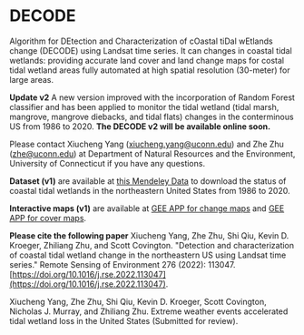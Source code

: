 # DECODE
Algorithm for DEtection and Characterization of cOastal tiDal wEtlands change (DECODE) using Landsat time series. It can changes in coastal tidal wetlands: providing accurate land cover and land change maps for costal tidal wetland areas fully automated at high spatial resolution (30-meter) for large areas. 

**Update v2** A new version improved with the incorporation of Random Forest classifier and has been applied to monitor the tidal wetland (tidal marsh, mangrove, mangrove diebacks, and tidal flats) changes in the conterminous US from 1986 to 2020. **The DECODE v2 will be available online soon.**

Please contact Xiucheng Yang (xiucheng.yang@uconn.edu) and Zhe Zhu (zhe@uconn.edu) at Department of Natural Resources and the Environment, University of Connecticut if you have any questions.

**Dataset (v1)** are available at [this Mendeley Data](http://dx.doi.org/10.17632/5dz3c5tfw9.2) to download the status of coastal tidal wetlands in the northeastern United States from 1986 to 2020.

**Interactive maps (v1)** are available at [GEE APP for change maps](https://gers.users.earthengine.app/view/decodechange) and [GEE APP for cover maps](https://gers.users.earthengine.app/view/decodecover).

**Please cite the following paper** Xiucheng Yang, Zhe Zhu, Shi Qiu, Kevin D. Kroeger, Zhiliang Zhu, and Scott Covington. "Detection and characterization of coastal tidal wetland change in the northeastern US using Landsat time series." Remote Sensing of Environment 276 (2022): 113047. [https://doi.org/10.1016/j.rse.2022.113047](https://doi.org/10.1016/j.rse.2022.113047).

Xiucheng Yang, Zhe Zhu, Shi Qiu, Kevin D. Kroeger, Scott Covington, Nicholas J. Murray, and Zhiliang Zhu. Extreme weather events accelerated tidal wetland loss in the United States (Submitted for review).



